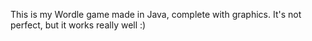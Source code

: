 This is my Wordle game made in Java, complete with graphics. It's not perfect, but it works really well :)
